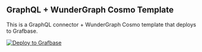 ## GraphQL + WunderGraph Cosmo Template

This is a GraphQL connector + WunderGraph Cosmo template that deploys to Grafbase.

[![Deploy to Grafbase](https://grafbase.com/button)](https://grafbase.com/new/configure?template=WunderGraph&source=https%3A%2F%2Fgithub.com%2Fgrafbase%2Fgrafbase%2Ftree%2Fmain%2Ftemplates%2Fgraphql-wundergraph-cosmo)
